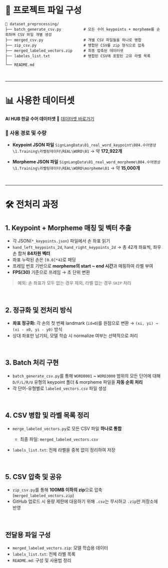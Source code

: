 # 📂 프로젝트 파일 구성

```
📁 dataset_preprocessing/
├── batch_generate_csv.py          # 모든 수어 keypoints + morpheme를 순회하며 CSV 파일 개별 생성            
├── merged_csv.py                  # 개별 CSV 파일들을 하나로 병합
├── zip_csv.py                     # 병합된 CSV를 zip 형식으로 압축
├── merged_labeled_vectors.zip     # 최종 압축된 데이터셋
├── labeles_list.txt               # 병합된 CSV에 포함된 고유 라벨 목록
│   
└── README.md
```
<br>

---
# 📊 사용한 데이터셋

**AI HUB 한글 수어 데이터셋**
🔗 [데이터셋 바로가기](https://www.aihub.or.kr/aihubdata/data/view.do?currMenu=115&topMenu=100&dataSetSn=264)

### 📁 사용 경로 및 수량

* **Keypoint JSON 파일**
  `SignLangData\01_real_word_keypoint\004.수어영상\1.Training\라벨링데이터\REAL\WORD\01`
  → 약 **172,922개**

* **Morpheme JSON 파일**
  `SignLangData\01_real_word_morpheme\004.수어영상\1.Training\라벨링데이터\REAL\WORD\morpheme\01`
  → 약 **15,000개**

<br>

---

# 🛠 전처리 과정

## 1. **Keypoint + Morpheme 매칭 및 벡터 추출**

* 각 JSON(`*_keypoints.json`) 파일에서 손 좌표 읽기
* `hand_left_keypoints_2d`, `hand_right_keypoints_2d` → 총 42개 좌표씩, 좌우 손 합쳐 **84차원 벡터**
* 좌표 누락된 손은 `[0.0]*42`로 패딩
* 프레임 번호 기반으로 **morpheme의 start \~ end 시간**과 매핑하여 라벨 부여
* **FPS(30)** 기준으로 프레임 → 초 단위 변환

> 예외: 손 좌표가 모두 없는 경우 제외, 라벨 없는 경우 `SKIP` 처리

<br>

## 2. **정규화 및 전처리 방식**

* **좌표 정규화:** 각 손의 첫 번째 landmark (`id=0`)를 원점으로 변환
  → `(xi, yi) → (xi - x0, yi - y0)` 방식
* 상대 좌표만 남기되, 모델 학습 시 normalize 여부는 선택적으로 처리

<br>

## 3. **Batch 처리 구현**

* `batch_generate_csv.py`를 통해 `WORD0001` \~ `WORD3000` 범위의 모든 단어에 대해
  `D/F/L/R/U` 유형의 keypoint 폴더 & morpheme 파일을 **자동 순회 처리**
* 각 단어-유형별로 `labeled_vectors.csv` 파일 생성

<br>

## 4. **CSV 병합 및 라벨 목록 정리**

* `merge_labeled_vectors.py`로 모든 CSV 파일 **하나로 통합**

  * 최종 파일: `merged_labeled_vectors.csv`
* `labels_list.txt`: 전체 라벨을 중복 없이 정리하여 저장

<br>

## 5. **CSV 압축 및 공유**

* `zip_csv.py`를 통해 **100MB 이하의 zip**으로 압축 (`merged_labeled_vectors.zip`)
* GitHub 업로드 시 용량 제한에 대응하기 위해 `.csv`는 무시하고 `.zip`만 저장소에 반영

<br>

## 전달용 파일 구성

* `merged_labeled_vectors.zip`: 모델 학습용 데이터
* `labels_list.txt`: 전체 라벨 목록
* `README.md`: 구성 및 사용법 정리



